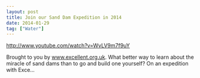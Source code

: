 ```yaml
---
layout: post
title: Join our Sand Dam Expedition in 2014
date: 2014-01-29
tag: ["Water"]
---
```


http://www.youtube.com/watch?v=WvLV9m7f9uY  

Brought to you by www.excellent.org.uk. What better way to learn about the miracle of sand dams than to go and build one yourself? On an expedition with Exce...